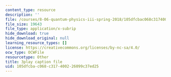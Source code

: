 ```yaml
---
content_type: resource
description: ''
file: /courses/8-06-quantum-physics-iii-spring-2018/105dfcbac068c317400226099c37ed25_aY8iTiAfRzs.srt
file_size: 19643
file_type: application/x-subrip
hide_download: true
hide_download_original: null
learning_resource_types: []
license: https://creativecommons.org/licenses/by-nc-sa/4.0/
ocw_type: OCWFile
resourcetype: Other
title: 3play caption file
uid: 105dfcba-c068-c317-4002-26099c37ed25
---
```

